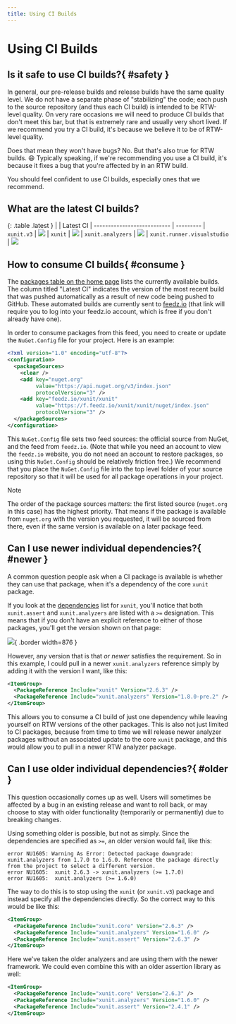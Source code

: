 ```yaml
---
title: Using CI Builds
---
```


# Using CI Builds

## Is it safe to use CI builds?{ #safety }

In general, our pre-release builds and release builds have the same quality level. We do not have a separate phase of "stabilizing" the code; each push to the source repository (and thus each CI build) is intended to be RTW-level quality. On very rare occasions we will need to produce CI builds that don't meet this bar, but that is extremely rare and usually very short lived. If we recommend you try a CI build, it's because we believe it to be of RTW-level quality.

Does that mean they won't have bugs? No. But that's also true for RTW builds. 😄 Typically speaking, if we're recommending you use a CI build, it's because it fixes a bug that you're affected by in an RTW build.

You should feel confident to use CI builds, especially ones that we recommend.

## What are the latest CI builds?

{: .table .latest }
|                             | Latest CI
| --------------------------- | ---------
| `xunit.v3`                  | [![](https://img.shields.io/badge/endpoint.svg?url=https://f.feedz.io/xunit/xunit/shield/xunit.v3/latest&color=f58142)](https://feedz.io/org/xunit/repository/xunit/packages/xunit.v3)
| `xunit`                     | [![](https://img.shields.io/badge/endpoint.svg?url=https://f.feedz.io/xunit/xunit/shield/xunit/latest&color=f58142)](https://feedz.io/org/xunit/repository/xunit/packages/xunit)
| `xunit.analyzers`           | [![](https://img.shields.io/badge/endpoint.svg?url=https://f.feedz.io/xunit/xunit/shield/xunit.analyzers/latest&color=f58142)](https://feedz.io/org/xunit/repository/xunit/packages/xunit.analyzers)
| `xunit.runner.visualstudio` | [![](https://img.shields.io/badge/endpoint.svg?url=https://f.feedz.io/xunit/xunit/shield/xunit.runner.visualstudio/latest&color=f58142)](https://feedz.io/org/xunit/repository/xunit/packages/xunit.runner.visualstudio)

## How to consume CI builds{ #consume }

The [packages table on the home page](/#packages) lists the currently available builds. The column titled "Latest CI" indicates the version of the most recent build that was pushed automatically as a result of new code being pushed to GitHub. These automated builds are currently sent to [feedz.io](https://feedz.io/org/xunit/repository/xunit/search) (that link will require you to log into your feedz.io account, which is free if you don't already have one).

In order to consume packages from this feed, you need to create or update the `NuGet.Config` file for your project. Here is an example:

```xml
<?xml version="1.0" encoding="utf-8"?>
<configuration>
  <packageSources>
    <clear />
    <add key="nuget.org"
         value="https://api.nuget.org/v3/index.json"
         protocolVersion="3" />
    <add key="feedz.io/xunit/xunit"
         value="https://f.feedz.io/xunit/xunit/nuget/index.json"
         protocolVersion="3" />
  </packageSources>
</configuration>
```

This `NuGet.Config` file sets two feed sources: the official source from NuGet, and the feed from `feedz.io`. (Note that while you need an account to view the `feedz.io` website, you do not need an account to restore packages, so using this `NuGet.Config` should be relatively friction free.) We recommend that you place the `NuGet.Config` file into the top level folder of your source repository so that it will be used for all package operations in your project.

> [!NOTE]
> The order of the package sources matters: the first listed source (`nuget.org` in this case) has the highest priority. That means if the package is available from `nuget.org` with the version you requested, it will be sourced from there, even if the same version is available on a later package feed.

## Can I use newer individual dependencies?{ #newer }

A common question people ask when a CI package is available is whether they can use that package, when it's a dependency of the core `xunit` package.

If you look at the [dependencies](https://www.nuget.org/packages/xunit#dependencies-body-tab) list for `xunit`, you'll notice that both `xunit.assert` and `xunit.analyzers` are listed with a `>=` designation. This means that if you don't have an explicit reference to either of those packages, you'll get the version shown on that page:

![](/images/xunit-dependencies.png){ .border width=876 }

However, any version that is that _or newer_ satisfies the requirement. So in this example, I could pull in a newer `xunit.analyzers` reference simply by adding it with the version I want, like this:

```xml
<ItemGroup>
  <PackageReference Include="xunit" Version="2.6.3" />
  <PackageReference Include="xunit.analyzers" Version="1.8.0-pre.2" />
</ItemGroup>
```

This allows you to consume a CI build of just one dependency while leaving yourself on RTW versions of the other packages. This is also not just limited to CI packages, because from time to time we will release newer analyzer packages without an associated update to the core `xunit` package, and this would allow you to pull in a newer RTW analyzer package.

## Can I use older individual dependencies?{ #older }

This question occasionally comes up as well. Users will sometimes be affected by a bug in an existing release and want to roll back, or may choose to stay with older functionality (temporarily or permanently) due to breaking changes.

Using something older is possible, but not as simply. Since the dependencies are specified as `>=`, an older version would fail, like this:

```text
error NU1605: Warning As Error: Detected package downgrade: xunit.analyzers from 1.7.0 to 1.6.0. Reference the package directly from the project to select a different version.
error NU1605:  xunit 2.6.3 -> xunit.analyzers (>= 1.7.0)
error NU1605:  xunit.analyzers (>= 1.6.0)
```

The way to do this is to stop using the `xunit` (or `xunit.v3`) package and instead specify all the dependencies directly. So the correct way to this would be like this:

```xml
<ItemGroup>
  <PackageReference Include="xunit.core" Version="2.6.3" />
  <PackageReference Include="xunit.analyzers" Version="1.6.0" />
  <PackageReference Include="xunit.assert" Version="2.6.3" />
</ItemGroup>
```

Here we've taken the older analyzers and are using them with the newer framework. We could even combine this with an older assertion library as well:

```xml
<ItemGroup>
  <PackageReference Include="xunit.core" Version="2.6.3" />
  <PackageReference Include="xunit.analyzers" Version="1.6.0" />
  <PackageReference Include="xunit.assert" Version="2.4.1" />
</ItemGroup>
```
